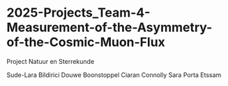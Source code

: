 # 2025-Projects_Team-4-Measurement-of-the-Asymmetry-of-the-Cosmic-Muon-Flux
Project Natuur en Sterrekunde 

Sude-Lara Bildirici
Douwe Boonstoppel
Ciaran Connolly
Sara Porta Etssam


